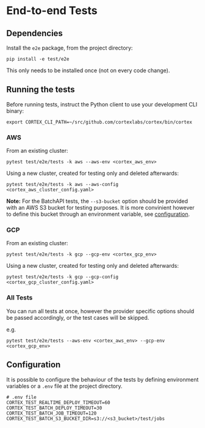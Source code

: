 # End-to-end Tests

## Dependencies

Install the `e2e` package, from the project directory:

```shell
pip install -e test/e2e
```

This only needs to be installed once (not on every code change).

## Running the tests

Before running tests, instruct the Python client to use your development CLI binary:

```shell
export CORTEX_CLI_PATH=~/src/github.com/cortexlabs/cortex/bin/cortex
```

### AWS

From an existing cluster:

```shell
pytest test/e2e/tests -k aws --aws-env <cortex_aws_env>
```

Using a new cluster, created for testing only and deleted afterwards:

```shell
pytest test/e2e/tests -k aws --aws-config <cortex_aws_cluster_config.yaml>
```

**Note:** For the BatchAPI tests, the `--s3-bucket` option should be provided with an
AWS S3 bucket for testing purposes. It is more convinient however to define
this bucket through an environment variable, see [configuration](#configuration).

### GCP

From an existing cluster:

```shell
pytest test/e2e/tests -k gcp --gcp-env <cortex_gcp_env>
```

Using a new cluster, created for testing only and deleted afterwards:

```shell
pytest test/e2e/tests -k gcp --gcp-config <cortex_gcp_cluster_config.yaml>
```

### All Tests

You can run all tests at once, however the provider specific options should be passed
accordingly, or the test cases will be skipped.

e.g.

```shell
pytest test/e2e/tests --aws-env <cortex_aws_env> --gcp-env <cortex_gcp_env>
```

## Configuration

It is possible to configure the behaviour of the tests by defining
environment variables or a `.env` file at the project directory.

```dotenv
# .env file
CORTEX_TEST_REALTIME_DEPLOY_TIMEOUT=60
CORTEX_TEST_BATCH_DEPLOY_TIMEOUT=30
CORTEX_TEST_BATCH_JOB_TIMEOUT=120
CORTEX_TEST_BATCH_S3_BUCKET_DIR=s3://<s3_bucket>/test/jobs
```
